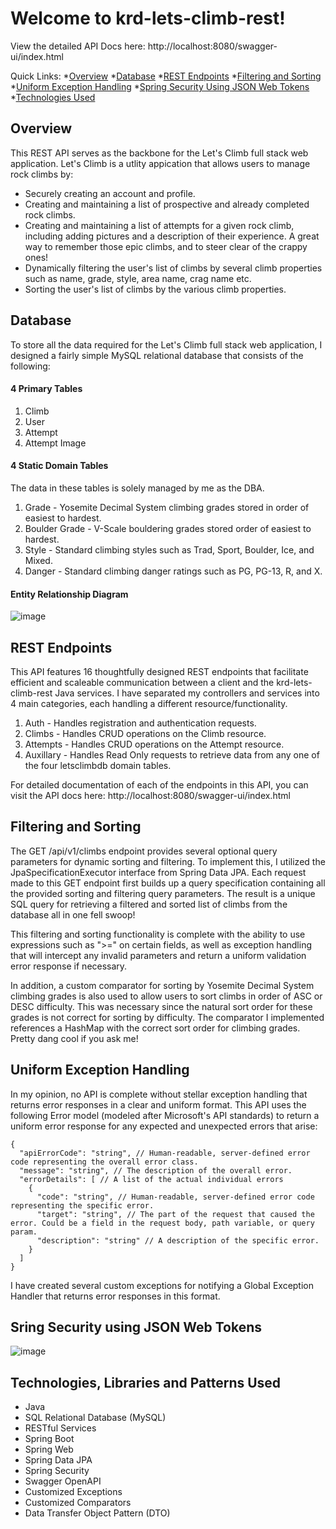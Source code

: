 # Welcome to krd-lets-climb-rest!

View the detailed API Docs here: http://localhost:8080/swagger-ui/index.html

Quick Links:
*[Overview](https://github.com/KyleRobison15/krd-lets-climb-rest/blob/main/README.md#overview)
*[Database](https://github.com/KyleRobison15/krd-lets-climb-rest/blob/main/README.md#database)
*[REST Endpoints](https://github.com/KyleRobison15/krd-lets-climb-rest/blob/main/README.md#rest-endpoints)
*[Filtering and Sorting](https://github.com/KyleRobison15/krd-lets-climb-rest/blob/main/README.md#filtering-and-sorting)
*[Uniform Exception Handling](https://github.com/KyleRobison15/krd-lets-climb-rest/blob/main/README.md#uniform-exception-handling)
*[Spring Security Using JSON Web Tokens](https://github.com/KyleRobison15/krd-lets-climb-rest/blob/main/README.md#sring-security-using-json-web-tokens)
*[Technologies Used](https://github.com/KyleRobison15/krd-lets-climb-rest/blob/main/README.md#technologies-libraries-and-patterns-used)

## Overview
This REST API serves as the backbone for the Let's Climb full stack web application. Let's Climb is a utlity appication that allows users to manage rock climbs by:

* Securely creating an account and profile.
* Creating and maintaining a list of prospective and already completed rock climbs.
* Creating and maintaining a list of attempts for a given rock climb, including adding pictures and a description of their experience. A great way to remember those epic climbs, and to steer clear of the crappy ones!
* Dynamically filtering the user's list of climbs by several climb properties such as name, grade, style, area name, crag name etc.
* Sorting the user's list of climbs by the various climb properties.

## Database
To store all the data required for the Let's Climb full stack web application, I designed a fairly simple MySQL relational database that consists of the following:
#### 4 Primary Tables
1. Climb
2. User
3. Attempt
4. Attempt Image

#### 4 Static Domain Tables
The data in these tables is solely managed by me as the DBA. 
1. Grade - Yosemite Decimal System climbing grades stored in order of easiest to hardest.
2. Boulder Grade - V-Scale bouldering grades stored order of easiest to hardest.
3. Style - Standard climbing styles such as Trad, Sport, Boulder, Ice, and Mixed.
4. Danger - Standard climbing danger ratings such as PG, PG-13, R, and X.

#### Entity Relationship Diagram
![image](https://github.com/KyleRobison15/krd-lets-climb-rest/assets/81257957/fb1ad351-d0be-4a1a-8387-4c01dfff1d51)

## REST Endpoints
This API features 16 thoughtfully designed REST endpoints that facilitate efficient and scaleable communication between a client and the krd-lets-climb-rest Java services. I have separated my controllers and services into 4 main categories, each handling a different resource/functionality.

1. Auth - Handles registration and authentication requests.
3. Climbs - Handles CRUD operations on the Climb resource.
4. Attempts - Handles CRUD operations on the Attempt resource.
5. Auxillary - Handles Read Only requests to retrieve data from any one of the four letsclimbdb domain tables.

For detailed documentation of each of the endpoints in this API, you can visit the API docs here: http://localhost:8080/swagger-ui/index.html

## Filtering and Sorting
The GET /api/v1/climbs endpoint provides several optional query parameters for dynamic sorting and filtering. To implement this, I utilized the JpaSpecificationExecutor interface from Spring Data JPA.  Each request made to this GET endpoint first builds up a query specification containing all the provided sorting and filtering query parameters. The result is a unique SQL query for retrieving a filtered and sorted list of climbs from the database all in one fell swoop!

This filtering and sorting functionality is complete with the ability to use expressions such as ">=" on certain fields, as well as exception handling that will intercept any invalid parameters and return a uniform validation error response if necessary.

In addition, a custom comparator for sorting by Yosemite Decimal System climbing grades is also used to allow users to sort climbs in order of ASC or DESC difficulty. This was necessary since the natural sort order for these grades is not correct for sorting by difficulty. The comparator I implemented references a HashMap with the correct sort order for climbing grades. Pretty dang cool if you ask me!

## Uniform Exception Handling
In my opinion, no API is complete without stellar exception handling that returns error responses in a clear and uniform format. This API uses the following Error model (modeled after Microsoft's API standards) to return a uniform error response for any expected and unexpected errors that arise:

```
{
  "apiErrorCode": "string", // Human-readable, server-defined error code representing the overall error class.
  "message": "string", // The description of the overall error.
  "errorDetails": [ // A list of the actual individual errors
    {
      "code": "string", // Human-readable, server-defined error code representing the specific error.
      "target": "string", // The part of the request that caused the error. Could be a field in the request body, path variable, or query param.
      "description": "string" // A description of the specific error.
    }
  ]
}
```

I have created several custom exceptions for notifying a Global Exception Handler that returns error responses in this format.

## Sring Security using JSON Web Tokens
![image](https://github.com/KyleRobison15/krd-lets-climb-rest/assets/81257957/15216bf9-1d0d-4b72-b30e-144b4586b512)

## Technologies, Libraries and Patterns Used
* Java
* SQL Relational Database (MySQL)
* RESTful Services
* Spring Boot
* Spring Web
* Spring Data JPA
* Spring Security
* Swagger OpenAPI
* Customized Exceptions
* Customized Comparators
* Data Transfer Object Pattern (DTO)
